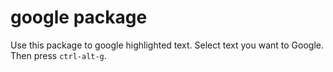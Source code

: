 # google package

Use this package to google highlighted text. Select text you want to Google. Then
press `ctrl-alt-g`.
